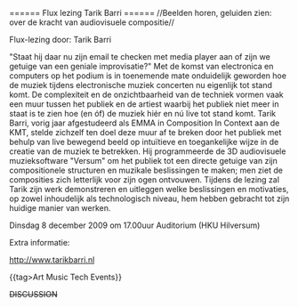 ====== Flux lezing Tarik Barri ======
//Beelden horen, geluiden zien: over de kracht van audiovisuele compositie//  

Flux-lezing door: Tarik Barri

"Staat hij daar nu zijn email te checken met media player aan of zijn we getuige van een geniale improvisatie?"
Met de komst van electronica en computers op het podium is in toenemende mate onduidelijk geworden hoe de muziek tijdens electronische muziek concerten nu eigenlijk tot stand komt. De complexiteit en de onzichtbaarheid van de techniek vormen vaak een muur tussen het publiek en de artiest waarbij het publiek niet meer in staat is te zien hoe (en óf) de muziek hiér en nú live tot stand komt.
Tarik Barri, vorig jaar afgestudeerd als EMMA in Composition In Context aan de KMT, stelde zichzelf ten doel deze muur af te breken door het publiek met behulp van live bewegend beeld op intuïtieve en toegankelijke wijze in de creatie van de muziek te betrekken. Hij programmeerde de 3D audiovisuele muzieksoftware "Versum" om het publiek tot een directe getuige van zijn compositionele structuren en muzikale beslissingen te maken; men ziet de composities zich letterlijk voor zijn ogen ontvouwen. Tijdens de lezing zal Tarik zijn werk demonstreren en uitleggen welke beslissingen en motivaties, op zowel inhoudelijk als technologisch niveau, hem hebben gebracht tot zijn huidige manier van werken.

Dinsdag 8 december 2009 om 17.00uur
Auditorium (HKU Hilversum)
  	
Extra informatie:  
	
http://www.tarikbarri.nl  


{{tag>Art Music Tech Events}}


~~DISCUSSION~~

